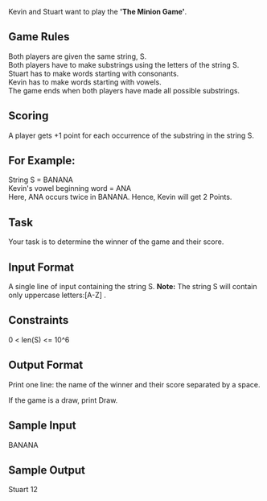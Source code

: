 Kevin and Stuart want to play the <strong>'The Minion Game'</strong>.

<h2> Game Rules </h2>

Both players are given the same string, S.<br>
Both players have to make substrings using the letters of the string S.<br>
Stuart has to make words starting with consonants.<br>
Kevin has to make words starting with vowels.<br>
The game ends when both players have made all possible substrings.

<h2> Scoring </h2>

A player gets +1 point for each occurrence of the substring in the string S.

<h2> For Example: </h2>

String S = BANANA<br>
Kevin's vowel beginning word = ANA<br>
Here, ANA occurs twice in BANANA. Hence, Kevin will get 2 Points.

<h2> Task </h2>
Your task is to determine the winner of the game and their score.

<h2> Input Format </h2>

A single line of input containing the string S.
<strong>Note:</strong> The string S will contain only uppercase letters:[A-Z] .

<h2> Constraints </h2>

0 < len(S) <= 10^6

<h2> Output Format </h2>

Print one line: the name of the winner and their score separated by a space.

If the game is a draw, print Draw.

<h2> Sample Input </h2>

BANANA

<h2> Sample Output </h2>

Stuart 12
